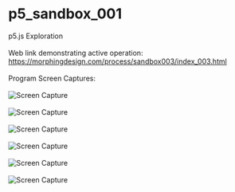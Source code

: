 # p5_sandbox_001
p5.js Exploration
<br />
<br />
Web link demonstrating active operation: https://morphingdesign.com/process/sandbox003/index_003.html
<br />
<br />
Program Screen Captures:
<br />
<br />
![Screen Capture](../master/img/screenCap000.PNG)
<br />
<br />
![Screen Capture](../master/img/screenCap001.PNG)
<br />
<br />
![Screen Capture](../master/img/screenCap002.PNG)
<br />
<br />
![Screen Capture](../master/img/screenCap003.PNG)
<br />
<br />
![Screen Capture](../master/img/screenCap004.PNG)
<br />
<br />
![Screen Capture](../master/img/screenCap005.PNG)





